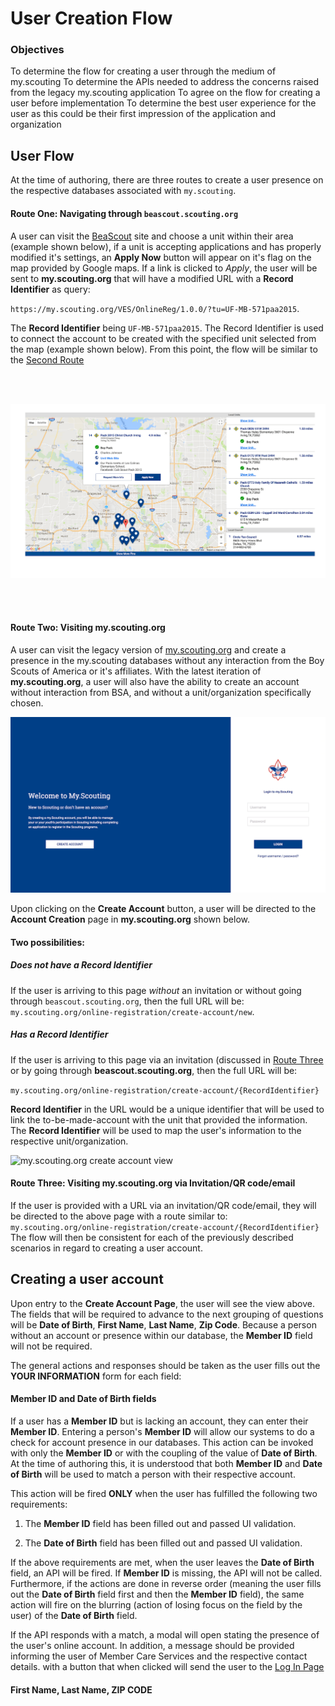 # User Creation Flow

### Objectives

To determine the flow for creating a user through the medium of my.scouting
To determine the APIs needed to address the concerns raised from the legacy my.scouting application 
To agree on the flow for creating a user before implementation
To determine the best user experience for the user as this could be their first impression of the application and organization 


## User Flow

At the time of authoring, there are three routes to create a user presence on the 
respective databases associated with `my.scouting`.

#### Route One: Navigating through `beascout.scouting.org`

A user can visit the [BeaScout](https://beascout.scouting.org/BeAScoutMap.aspx) site and choose
a unit within their area (example shown below), if a unit is accepting applications and has 
properly modified it's settings, an **Apply Now** button will appear on it's flag 
on the map provided by Google maps. If a link is clicked to <em>Apply</em>, the user will be 
sent to **my.scouting.org** that will have a modified URL with a **Record 
Identifier** as query: 

`https://my.scouting.org/VES/OnlineReg/1.0.0/?tu=UF-MB-571paa2015`.

The **Record Identifier** being `UF-MB-571paa2015`. 
The Record Identifier is used to connect the account to be created with the specified unit 
selected from the map (example shown below). From this point, the flow will be similar to the
[Second Route](#route-two-anonymously-visiting-myscoutingorg)

</br>
</br>

![beascout.scouting.org map view](./assets/beascoutmap.png "beascout.scouting.org preview")

</br>
</br>

####  Route Two: Visiting my.scouting.org

A user can visit the legacy version of [my.scouting.org](https://my.scouting.org)
and create a presence in the my.scouting databases without any interaction from the Boy Scouts of
America or it's affiliates. With the latest iteration of **my.scouting.org**, a user will also 
have the ability to create an account without interaction from BSA, and without a 
unit/organization specifically chosen.


![my.scouting.org login view](./assets/MYST_landing.png "my.scouting.org landing preview")

Upon clicking on the **Create Account** button, a user will be directed to the 
**Account Creation** page in **my.scouting.org** shown below.


#### Two possibilities:

##### Does not have a Record Identifier

If the user is arriving to this page <em>without</em> an invitation or 
without going through `beascout.scouting.org`, then the full URL will be: 
`my.scouting.org/online-registration/create-account/new`.



##### Has a Record Identifier

If the user is arriving to this page via an invitation (discussed in 
[Route Three](#route-three-visiting-myscoutingorg-via-invitation) or by going through 
**beascout.scouting.org**, then the full URL will be:

`my.scouting.org/online-registration/create-account/{RecordIdentifier}`

**Record Identifier** in the URL would be a unique identifier that will be 
used to link the to-be-made-account with the unit that provided the information. The
**Record Identifier** will be used to map the user's information to the 
respective unit/organization.

![my.scouting.org create account view](./assets/MYST_create_account.png "my.scouting.org 
create account preview")

#### Route Three: Visiting my.scouting.org via Invitation/QR code/email


If the user is provided with a URL via an invitation/QR code/email, they will be directed to the
above page with a route similar to: 
<br />
`my.scouting.org/online-registration/create-account/{RecordIdentifier}`
<br />
The flow will then be consistent for each of the previously described scenarios in regard to 
creating a user account.

    
## Creating a user account

Upon entry to the **Create Account Page**, the user will see the view above.
The fields that will be required to advance to the next grouping of questions will be 
**Date of Birth**, **First Name**, **Last Name**, 
**Zip Code**. Because a person without an account or presence within our database, 
the **Member ID** field will not be required. 

The general actions and responses should be taken as the user fills out the **YOUR 
INFORMATION** form for each field:
    
        
#### Member ID and Date of Birth fields

If a user has a **Member ID** but is lacking an account, they can enter 
their **Member ID**. Entering a person's **Member ID** will
allow our systems to do a check for account presence in our databases. This action 
can be invoked with only the **Member ID** or with the coupling of 
the value of **Date of Birth**. At the time of authoring this, it is 
understood that both **Member ID** and **Date of Birth** 
will be used to match a person with their respective account.


This action will be fired **ONLY** when the user has fulfilled the 
following two requirements:

1. The **Member ID** field has been filled out and passed UI 
validation.

1. The **Date of Birth** field has been filled out and passed UI 
validation.

If the above requirements are met, when the user leaves the **Date of 
Birth** field, an API will be fired. If **Member ID** is 
missing, the API will not be called. Furthermore, if the actions are done in 
reverse order (meaning the user fills out the **Date of Birth** 
field first and then the **Member ID** field), the same action will 
fire on the blurring (action of losing focus on the field by the user) of the 
**Date of Birth** field.

    
If the API responds with a match, a modal will open stating the presence of the 
user's online account. In addition, a message should be provided informing the 
user of Member Care Services and the respective contact details. with a 
button that when clicked will send the user to the 
[Log In Page](#route-two-anonymously-visiting-myscoutingorg) 
                
#### First Name, Last Name, ZIP CODE









